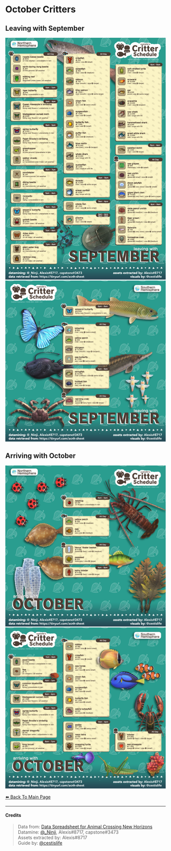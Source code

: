 # October Critters

<head>
    <meta name="twitter:card" content="summary" />
    <meta name="twitter:site" content="@cestislife"/>
    <meta name="twitter:title" content="cestislife's Critter Schedule: October"/>
    <meta name="twitter:image" content="https://cestislife.github.io/card.png"/>
</meta>
</head>

## Leaving with September
[![NH Leaving September](/img/NH_sep_out.png)](/img/NH_sep_out.png)
[![SH Leaving September](/img/SH_sep_out.png)](/img/SH_sep_out.png)

## Arriving with October
[![NH Arriving October](/img/NH_oct_in.png)](/img/NH_oct_in.png)
[![SH Arriving October](/img/SH_oct_in.png)](/img/SH_oct_in.png)
   
[⬅️ Back To Main Page](https://cestislife.github.io)

***

#### Credits
> Data from: [Data Spreadsheet for Animal Crossing New Horizons](https://tinyurl.com/acnh-sheet)   
> Datamine: [@_Ninji](https://twitter.com/_ninji), Alexis#8717, capstone#3473   
> Assets extracted by: Alexis#8717   
> Guide by: [@cestislife](https://twitter.com/cestislife)
